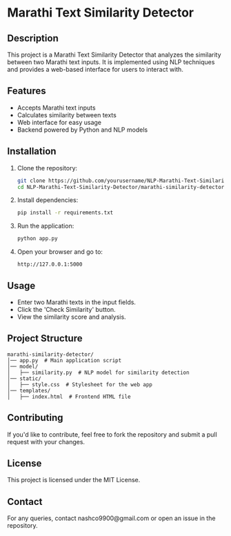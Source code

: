 # Marathi Text Similarity Detector

## Description

This project is a Marathi Text Similarity Detector that analyzes the similarity between two Marathi text inputs. It is implemented using NLP techniques and provides a web-based interface for users to interact with.

## Features

- Accepts Marathi text inputs
- Calculates similarity between texts
- Web interface for easy usage
- Backend powered by Python and NLP models

## Installation

1. Clone the repository:

   ```bash
   git clone https://github.com/yourusername/NLP-Marathi-Text-Similarity-Detector.git
   cd NLP-Marathi-Text-Similarity-Detector/marathi-similarity-detector
   ```

2. Install dependencies:

   ```bash
   pip install -r requirements.txt
   ```

3. Run the application:

   ```bash
   python app.py
   ```

4. Open your browser and go to:

   ```
   http://127.0.0.1:5000
   ```

## Usage

- Enter two Marathi texts in the input fields.
- Click the 'Check Similarity' button.
- View the similarity score and analysis.

## Project Structure

```
marathi-similarity-detector/
│── app.py  # Main application script
│── model/
│   ├── similarity.py  # NLP model for similarity detection
│── static/
│   ├── style.css  # Stylesheet for the web app
│── templates/
│   ├── index.html  # Frontend HTML file
```

## Contributing

If you'd like to contribute, feel free to fork the repository and submit a pull request with your changes.

## License

This project is licensed under the MIT License.

## Contact

For any queries, contact nashco9900\@gmail.com or open an issue in the repository.

